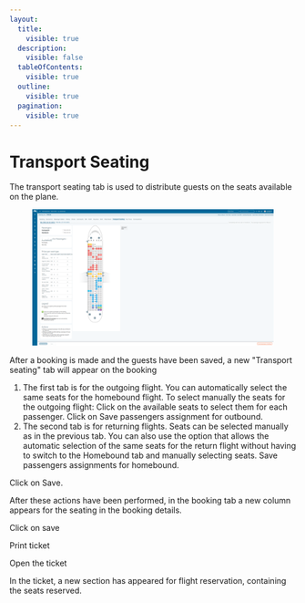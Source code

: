 ```yaml
---
layout:
  title:
    visible: true
  description:
    visible: false
  tableOfContents:
    visible: true
  outline:
    visible: true
  pagination:
    visible: true
---
```


# Transport Seating

The transport seating tab is used to distribute guests on the seats available on the plane.&#x20;

<figure><img src="../../.gitbook/assets/image (2) (1) (1) (1) (1) (1) (1) (1) (1) (1) (1) (1) (1) (1) (1) (1) (1) (1) (1) (1) (1) (1) (1) (1) (1) (1) (1) (1) (1) (1) (1) (1) (1) (1) (1) (1).png" alt=""><figcaption></figcaption></figure>

After a booking is made and the guests have been saved, a new "Transport seating" tab will appear on the booking&#x20;

1. The first tab is for the outgoing flight. You can automatically select the same seats for the homebound flight. To select manually the seats for the outgoing flight: Click on the available seats to select them for each passenger. Click on Save passengers assignment for outbound.&#x20;
2. The second tab is for returning flights. Seats can be selected manually as in the previous tab. You can also use the option that allows the automatic selection of the same seats for the return flight without having to switch to the Homebound tab and manually selecting seats. Save passengers assignments for homebound.&#x20;

Click on Save.&#x20;

After these actions have been performed, in the booking tab a new column appears for the seating in the booking details.&#x20;

Click on save&#x20;

Print ticket&#x20;

Open the ticket&#x20;

In the ticket, a new section has appeared for flight reservation, containing the seats reserved.
